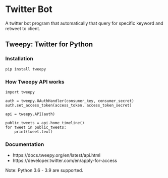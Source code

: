 # Twitter Bot

A twitter bot program that automatically that query for specific keyword and retweet to client.

## Tweepy: Twitter for Python

### Installation
```
pip install tweepy
```

### How Tweepy API works
```
import tweepy

auth = tweepy.OAuthHandler(consumer_key, consumer_secret)
auth.set_access_token(access_token, access_token_secret)

api = tweepy.API(auth)

public_tweets = api.home_timeline()
for tweet in public_tweets:
    print(tweet.text)
 ```
 ### Documentation
 <ul>
  <li>https://docs.tweepy.org/en/latest/api.html</li>
  <li>https://developer.twitter.com/en/apply-for-access</li>
  </ul>

 Note: Python 3.6 - 3.9 are supported.
